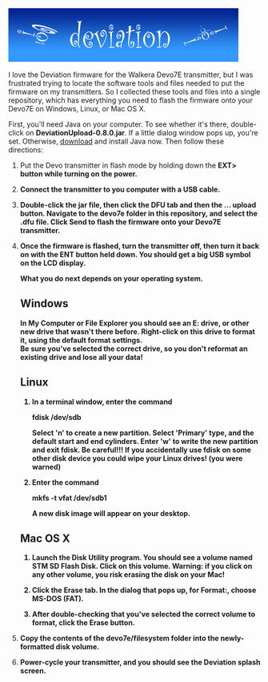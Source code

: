 <img src="devi.png">

I love the Deviation firmware for the Walkera Devo7E transmitter, but I was frustrated trying to locate the software tools
and files needed to put the firmware on my transmitters. So I collected these
tools and files into a single repository, which has everything you need to
flash the firmware onto your Devo7E on Windows, Linux, or Mac OS X.

First, you'll need Java on your computer. To see whether it's there, double-click on <b>DeviationUpload-0.8.0.jar</b>.
If a little dialog window pops up, you're set.  Otherwise, <a href="https://java.com/en/">download</a> and install 
Java now.  Then follow these directions:

<ol>
<p><li> Put the Devo transmitter in flash mode by holding down the <b>EXT</b</b>> button while turning on the power.

<p><li> Connect the transmitter to you computer with a USB cable.

<p><li> Double-click the jar file, then click the <b>DFU</b> tab and then the <b>...</b> upload button.  Navigate to 
the <b>devo7e</b> folder in this repository, and select the .dfu file.  Click <b>Send</b> to flash the firmware onto
your Devo7E transmitter.

<p><li> Once the firmware is flashed, turn the transmitter off, then turn it back on with the <b>ENT</b> button held down.
You should get a big USB symbol on the LCD display.

What you do next depends on your operating system.  

<h2>Windows</h2>

In <b>My Computer</b> or <b>File Explorer</b> you should see an <b>E:</b> drive, or other new drive that
wasn't there before. Right-click on this drive to format it, using the default format settings.  
<b> Be sure you've selected the correct drive, so you don't reformat an existing drive and lose all your data!</b>

<h2>Linux</h2>

<ol>

<p><li> In a terminal window, enter the command

  fdisk /dev/sdb

Select 'n' to create a new partition. Select 'Primary' type, and the default
start and end cylinders. Enter 'w' to write the new partition and exit fdisk.
<b>Be careful!!! If you accidentally use fdisk on some other disk device you
could wipe your Linux drives! (you were warned)</b>

<p><li> Enter the command 

  mkfs -t vfat /dev/sdb1

A new disk image will appear on your desktop.

</ol>

<h2>Mac OS X</h2>

<ol>
<li> Launch the Disk Utility program.  You should see a volume named <b>STM SD Flash Disk</b>.  Click on this volume.
<b>Warning: if you click on any other volume, you risk erasing the disk on your Mac!</b>
<p><li>Click the <b>Erase</b> tab.  In the dialog that pops up, for Format:, choose <b>MS-DOS (FAT)</b>.  
<p><li>After double-checking that you've selected the correct volume to format, click the <b>Erase</b> button.
<p>
</ol>

<p><li>Copy the contents of the <b>devo7e/filesystem</b> folder into the newly-formatted disk volume.
<p><li> Power-cycle your transmitter, and you should see the Deviation splash screen.
</ol>

